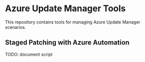 # Azure Update Manager Tools

This repository contains tools for managing Azure Update Manager scenarios.

## Staged Patching with Azure Automation

TODO: document script
